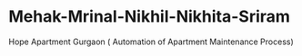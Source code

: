 # Mehak-Mrinal-Nikhil-Nikhita-Sriram
Hope Apartment Gurgaon ( Automation of Apartment Maintenance Process)
